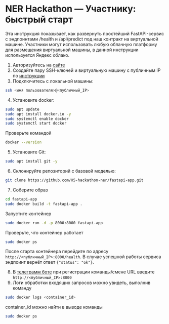 # NER Hackathon — Участнику: быстрый старт

Эта инструкция показывает, как развернуть простейший FastAPI-сервис с эндпоинтами /health и /api/predict под наш контракт на виртуальной машине. Участники могут использовать любую облачную платформу для размещения виртуальной машины, в данной инструкции используется Яндекс облако.

1. Авторизуйтесь на [сайте](https://yandex.cloud/ru)
2. Создайте пару SSH-ключей и виртуальную машину с публичным IP по [инструкции](https://yandex.cloud/ru/docs/compute/operations/vm-connect/ssh#linux-macos_1)
3. Подключитесь с локальной машины:

```bash
ssh <имя пользователя>@<публичный_IP>
```

4. Установите docker:
```bash
sudo apt update
sudo apt install docker.io -y
sudo systemctl enable docker
sudo systemctl start docker
```

Проверьте командой
```bash
docker --version
```
5. Установите Git:

```bash
sudo apt install git -y
```
6. Склонируйте репозиторий с базовой моделью:

```bash
git clone https://github.com/X5-hackathon-ner/fastapi-app.git
```
7. Соберите образ

```bash
cd fastapi-app
sudo docker build -t fastapi-app .
```
Запустите контейнер

```bash
sudo docker run -d -p 8000:8000 fastapi-app
```
Проверьте, что контейнер работает

```bash
sudo docker ps
```
После старта контейнера перейдите по адресу ```http://<публичный_IP>:8000/health```. В случае успешной работы сервиса эндпоинт вернёт ответ ```{"status": "ok"}```.

8. В [телеграмм боте](https://t.me/x5_ner_hack_bot) при регистрации команды/смене URL введите ```http://<публичный_IP>:8000```
9. Логи обработки входящих запросов можно увидеть, выполнив команду

```bash
sudo docker logs <container_id>
```

container_id можно найти в выводе команды

```bash
sudo docker ps
```
